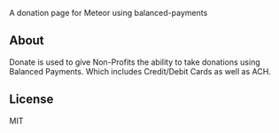 
A donation page for Meteor using balanced-payments


## About

Donate is used to give Non-Profits the ability to take donations using Balanced Payments. Which includes Credit/Debit Cards
as well as ACH. 

## License

MIT
